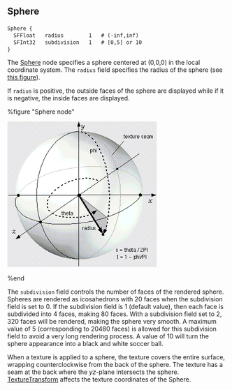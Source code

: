 ## Sphere

```
Sphere {
  SFFloat   radius        1   # (-inf,inf)
  SFInt32   subdivision   1   # [0,5] or 10
}
```

The [Sphere](#sphere) node specifies a sphere centered at (0,0,0) in the local
coordinate system. The `radius` field specifies the radius of the sphere (see
[this figure](#sphere-node)).

If `radius` is positive, the outside faces of the sphere are displayed while if
it is negative, the inside faces are displayed.

%figure "Sphere node"

![sphere.png](images/sphere.png)

%end

The `subdivision` field controls the number of faces of the rendered sphere.
Spheres are rendered as icosahedrons with 20 faces when the subdivision field is
set to 0. If the subdivision field is 1 (default value), then each face is
subdivided into 4 faces, making 80 faces. With a subdivision field set to 2, 320
faces will be rendered, making the sphere very smooth. A maximum value of 5
(corresponding to 20480 faces) is allowed for this subdivision field to avoid a
very long rendering process. A value of 10 will turn the sphere appearance into
a black and white soccer ball.

When a texture is applied to a sphere, the texture covers the entire surface,
wrapping counterclockwise from the back of the sphere. The texture has a seam at
the back where the *yz*-plane intersects the sphere.
[TextureTransform](texturetransform.md#texturetransform) affects the texture
coordinates of the Sphere.

